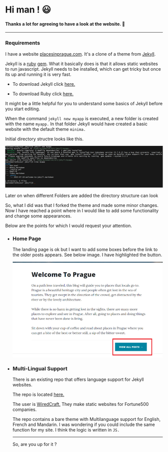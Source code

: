 
# Hi man ! :smiley:

#### Thanks a lot for agreeing to have a look at the website. :pray:

---

### Requirements

I have a website [placesinprague.com](https://placesinprague.com). It's a clone of a  theme from [Jekyll]().


Jekyll is a [ruby]() [gem](). What it basically does is that it allows static websites to run javascript.
Jekyll needs to be installed, which can get tricky but once its up and running it is very fast. 

- To download Jekyll click [here.]() 
    
-  To download Ruby click [here.]()


It might be a little helpful for you to understand some basics of Jekyll before you start editing.

When the command `jekyll new myapp` is executed, a new folder is created with the name `myapp.`
In that folder Jekyll would have created a basic website with the default theme `minima.`

Initial directory structre looks like this.


![Directory Structre Jekyll Bare](/jekyll_bare.PNG)


Later on when different Folders are added the directory structure can look 




So, what I did was that I forked the theme and made some minor changes. Now I have reached a point where in 
I would like to add some functionality and change some appearances. 

Below are the points for which I would request your attention.

* ### Home Page
  
  The landing page is ok but I want to add some boxes before  the link to the older posts appears.
  See below image. I have highlighted the button.
  
  ![Home_Page](/home_page.PNG)
  



* ### Multi-Lingual Support

  There is an existing repo that offers language support for Jekyll websites. 
  
  The repo is located [here.](https://github.com/Wiredcraft/jekyll-basics)
  
  The user is [WiredCraft.](https://wiredcraft.com/) They make static websites for Fortune500 companies.
  
  The repo contains a bare theme  with Multilanguage support for English, French and Mandarin. I was wondering
  if you could include the same function for my site. I think the logic is written in `JS.`
  
  
  
  
  ---
  
  
  
  So, are you up for it ? 
  
